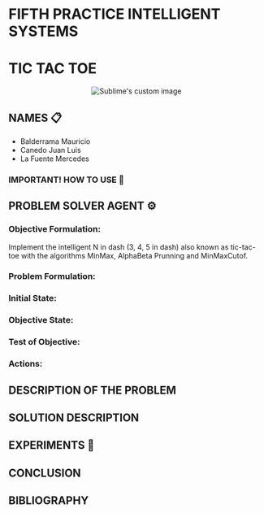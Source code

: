# FIFTH PRACTICE INTELLIGENT SYSTEMS
# TIC TAC TOE

<p align="center">
  <img src="https://s3.amazonaws.com/s3.timetoast.com/public/uploads/photo/10447262/image/b99e85ef89ddf17c87ad356f4727aaa0" alt="Sublime's custom image"/>
</p>

## NAMES 📋
* Balderrama Mauricio
* Canedo Juan Luis
* La Fuente Mercedes

### IMPORTANT! HOW TO USE :hammer:


## PROBLEM SOLVER AGENT ⚙️

### Objective Formulation:
Implement the intelligent N in dash (3, 4, 5 in dash) also known as tic-tac-toe with the algorithms MinMax, AlphaBeta Prunning and MinMaxCutof.

### Problem Formulation:


### Initial State:

### Objective State:

### Test of Objective:

### Actions:

## DESCRIPTION OF THE PROBLEM

## SOLUTION DESCRIPTION

## EXPERIMENTS :round_pushpin:


## CONCLUSION


## BIBLIOGRAPHY


